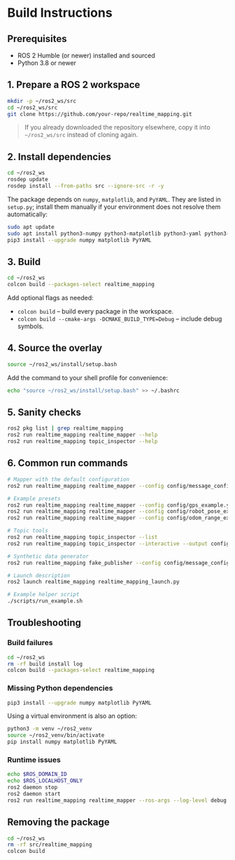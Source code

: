 # Build Instructions

## Prerequisites

- ROS 2 Humble (or newer) installed and sourced
- Python 3.8 or newer

## 1. Prepare a ROS 2 workspace

```bash
mkdir -p ~/ros2_ws/src
cd ~/ros2_ws/src
git clone https://github.com/your-repo/realtime_mapping.git
```

> If you already downloaded the repository elsewhere, copy it into `~/ros2_ws/src` instead of cloning again.

## 2. Install dependencies

```bash
cd ~/ros2_ws
rosdep update
rosdep install --from-paths src --ignore-src -r -y
```

The package depends on `numpy`, `matplotlib`, and `PyYAML`. They are listed in `setup.py`; install them manually if your environment does not resolve them automatically:

```bash
sudo apt update
sudo apt install python3-numpy python3-matplotlib python3-yaml python3-pip
pip3 install --upgrade numpy matplotlib PyYAML
```

## 3. Build

```bash
cd ~/ros2_ws
colcon build --packages-select realtime_mapping
```

Add optional flags as needed:

- `colcon build` – build every package in the workspace.
- `colcon build --cmake-args -DCMAKE_BUILD_TYPE=Debug` – include debug symbols.

## 4. Source the overlay

```bash
source ~/ros2_ws/install/setup.bash
```

Add the command to your shell profile for convenience:

```bash
echo "source ~/ros2_ws/install/setup.bash" >> ~/.bashrc
```

## 5. Sanity checks

```bash
ros2 pkg list | grep realtime_mapping
ros2 run realtime_mapping realtime_mapper --help
ros2 run realtime_mapping topic_inspector --help
```

## 6. Common run commands

```bash
# Mapper with the default configuration
ros2 run realtime_mapping realtime_mapper --config config/message_config.yaml

# Example presets
ros2 run realtime_mapping realtime_mapper --config config/gps_example.yaml
ros2 run realtime_mapping realtime_mapper --config config/robot_pose_example.yaml
ros2 run realtime_mapping realtime_mapper --config config/odom_range_example.yaml

# Topic tools
ros2 run realtime_mapping topic_inspector --list
ros2 run realtime_mapping topic_inspector --interactive --output config/generated_config.yaml

# Synthetic data generator
ros2 run realtime_mapping fake_publisher --config config/message_config.yaml

# Launch description
ros2 launch realtime_mapping realtime_mapping_launch.py

# Example helper script
./scripts/run_example.sh
```

## Troubleshooting

### Build failures

```bash
cd ~/ros2_ws
rm -rf build install log
colcon build --packages-select realtime_mapping
```

### Missing Python dependencies

```bash
pip3 install --upgrade numpy matplotlib PyYAML
```

Using a virtual environment is also an option:

```bash
python3 -m venv ~/ros2_venv
source ~/ros2_venv/bin/activate
pip install numpy matplotlib PyYAML
```

### Runtime issues

```bash
echo $ROS_DOMAIN_ID
echo $ROS_LOCALHOST_ONLY
ros2 daemon stop
ros2 daemon start
ros2 run realtime_mapping realtime_mapper --ros-args --log-level debug
```

## Removing the package

```bash
cd ~/ros2_ws
rm -rf src/realtime_mapping
colcon build
```
